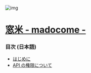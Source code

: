 ![img](https://i.imgur.com/WcyzkgM.jpg)

# [窓米 - madocome -](https://madocome.dotplants.net/)

### 目次 (日本語)

- [はじめに](ja/getting-started.md)
- [API の権限について](ja/api-permission.md)
